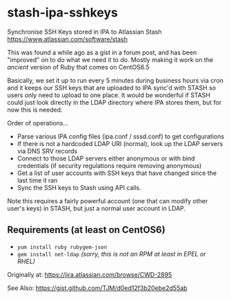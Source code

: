 stash-ipa-sshkeys
=================

Synchronise SSH Keys stored in IPA to Atlassian Stash <https://www.atlassian.com/software/stash>

This was found a while ago as a gist in a forum post, and has been "improved" on to do what we need it to do. Mostly making it work on the *ancient* version of Ruby that comes on CentOS6.5

Basically, we set it up to run every 5 minutes during business hours via cron and it keeps our SSH keys that
are uploaded to IPA sync'd with STASH so users only need to upload to one place. It would be wonderful if STASH
could just look directly in the LDAP directory where IPA stores them, but for now this is needed.

Order of operations...
* Parse various IPA config files (ipa.conf / sssd.conf) to get configurations
* If there is not a hardcoded LDAP URI (normal), look up the LDAP servers via DNS SRV records
* Connect to those LDAP servers either anonymous or with bind credentials (if security regulations require removing anonymous)
* Get a list of user accounts with SSH keys that have changed since the last time it ran
* Sync the SSH keys to Stash using API calls.

Note this requires a fairly powerful account (one that can modify other user's keys) in STASH, but just a normal user
account in LDAP.

Requirements (at least on CentOS6)
-----
* `yum install ruby rubygem-json`
* `gem install net-ldap`  _(sorry, this is not an RPM at least in EPEL or RHEL)_


Originally at: https://jira.atlassian.com/browse/CWD-2895

See Also: https://gist.github.com/TJM/d0ed12f3b20ebe2d55ab
